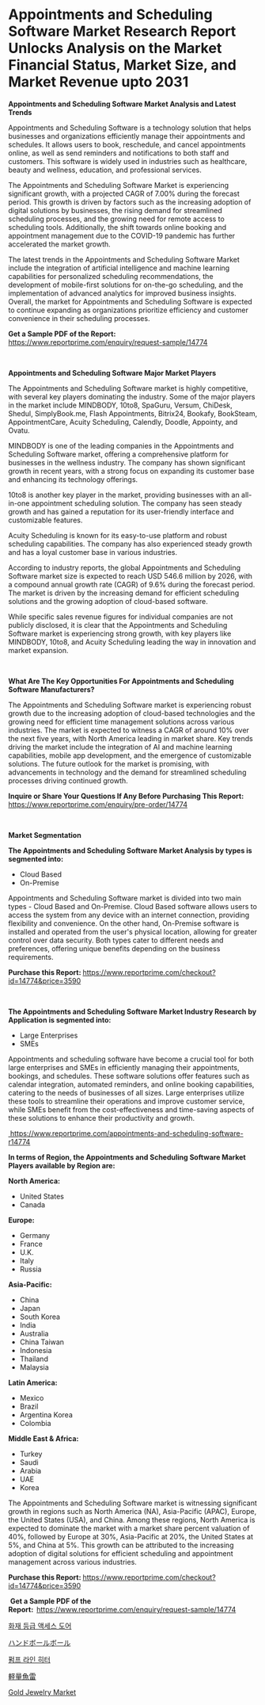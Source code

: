 <p><h1>Appointments and Scheduling Software Market Research Report Unlocks Analysis on the Market Financial Status, Market Size, and Market Revenue upto 2031</h1></p><p><strong>Appointments and Scheduling Software Market Analysis and Latest Trends</strong></p>
<p><p>Appointments and Scheduling Software is a technology solution that helps businesses and organizations efficiently manage their appointments and schedules. It allows users to book, reschedule, and cancel appointments online, as well as send reminders and notifications to both staff and customers. This software is widely used in industries such as healthcare, beauty and wellness, education, and professional services.</p><p>The Appointments and Scheduling Software Market is experiencing significant growth, with a projected CAGR of 7.00% during the forecast period. This growth is driven by factors such as the increasing adoption of digital solutions by businesses, the rising demand for streamlined scheduling processes, and the growing need for remote access to scheduling tools. Additionally, the shift towards online booking and appointment management due to the COVID-19 pandemic has further accelerated the market growth.</p><p>The latest trends in the Appointments and Scheduling Software Market include the integration of artificial intelligence and machine learning capabilities for personalized scheduling recommendations, the development of mobile-first solutions for on-the-go scheduling, and the implementation of advanced analytics for improved business insights. Overall, the market for Appointments and Scheduling Software is expected to continue expanding as organizations prioritize efficiency and customer convenience in their scheduling processes.</p></p>
<p><strong>Get a Sample PDF of the Report:&nbsp;</strong> <a href="https://www.reportprime.com/enquiry/request-sample/14774">https://www.reportprime.com/enquiry/request-sample/14774</a></p>
<p>&nbsp;</p>
<p><strong>Appointments and Scheduling Software Major Market Players</strong></p>
<p><p>The Appointments and Scheduling Software market is highly competitive, with several key players dominating the industry. Some of the major players in the market include MINDBODY, 10to8, SpaGuru, Versum, ChiDesk, Shedul, SimplyBook.me, Flash Appointments, Bitrix24, Bookafy, BookSteam, AppointmentCare, Acuity Scheduling, Calendly, Doodle, Appointy, and Ovatu.</p><p>MINDBODY is one of the leading companies in the Appointments and Scheduling Software market, offering a comprehensive platform for businesses in the wellness industry. The company has shown significant growth in recent years, with a strong focus on expanding its customer base and enhancing its technology offerings.</p><p>10to8 is another key player in the market, providing businesses with an all-in-one appointment scheduling solution. The company has seen steady growth and has gained a reputation for its user-friendly interface and customizable features.</p><p>Acuity Scheduling is known for its easy-to-use platform and robust scheduling capabilities. The company has also experienced steady growth and has a loyal customer base in various industries.</p><p>According to industry reports, the global Appointments and Scheduling Software market size is expected to reach USD 546.6 million by 2026, with a compound annual growth rate (CAGR) of 9.6% during the forecast period. The market is driven by the increasing demand for efficient scheduling solutions and the growing adoption of cloud-based software.</p><p>While specific sales revenue figures for individual companies are not publicly disclosed, it is clear that the Appointments and Scheduling Software market is experiencing strong growth, with key players like MINDBODY, 10to8, and Acuity Scheduling leading the way in innovation and market expansion.</p></p>
<p>&nbsp;</p>
<p><strong>What Are The Key Opportunities For Appointments and Scheduling Software Manufacturers?</strong></p>
<p><p>The Appointments and Scheduling Software market is experiencing robust growth due to the increasing adoption of cloud-based technologies and the growing need for efficient time management solutions across various industries. The market is expected to witness a CAGR of around 10% over the next five years, with North America leading in market share. Key trends driving the market include the integration of AI and machine learning capabilities, mobile app development, and the emergence of customizable solutions. The future outlook for the market is promising, with advancements in technology and the demand for streamlined scheduling processes driving continued growth.</p></p>
<p><strong>Inquire or Share Your Questions If Any Before Purchasing This Report:</strong> <a href="https://www.reportprime.com/enquiry/pre-order/14774">https://www.reportprime.com/enquiry/pre-order/14774</a></p>
<p>&nbsp;</p>
<p><strong>Market Segmentation</strong></p>
<p><strong>The Appointments and Scheduling Software Market Analysis by types is segmented into:</strong></p>
<p><ul><li>Cloud Based</li><li>On-Premise</li></ul></p>
<p><p>Appointments and Scheduling Software market is divided into two main types - Cloud Based and On-Premise. Cloud Based software allows users to access the system from any device with an internet connection, providing flexibility and convenience. On the other hand, On-Premise software is installed and operated from the user's physical location, allowing for greater control over data security. Both types cater to different needs and preferences, offering unique benefits depending on the business requirements.</p></p>
<p><strong>Purchase this Report:&nbsp;</strong><a href="https://www.reportprime.com/checkout?id=14774&price=3590">https://www.reportprime.com/checkout?id=14774&price=3590</a></p>
<p>&nbsp;</p>
<p><strong>The Appointments and Scheduling Software Market Industry Research by Application is segmented into:</strong></p>
<p><ul><li>Large Enterprises</li><li>SMEs</li></ul></p>
<p><p>Appointments and scheduling software have become a crucial tool for both large enterprises and SMEs in efficiently managing their appointments, bookings, and schedules. These software solutions offer features such as calendar integration, automated reminders, and online booking capabilities, catering to the needs of businesses of all sizes. Large enterprises utilize these tools to streamline their operations and improve customer service, while SMEs benefit from the cost-effectiveness and time-saving aspects of these solutions to enhance their productivity and growth.</p></p>
<p><a href="https://www.reportprime.com/appointments-and-scheduling-software-r14774">&nbsp;https://www.reportprime.com/appointments-and-scheduling-software-r14774</a></p>
<p><strong>In terms of Region, the Appointments and Scheduling Software Market Players available by Region are:</strong></p>
<p>
    <p> <strong> North America: </strong>
        <ul>
            <li>United States</li>
            <li>Canada</li>
        </ul>
        </p> 
    <p> <strong> Europe: </strong>
        <ul>
            <li>Germany</li>
            <li>France</li>
            <li>U.K.</li>
            <li>Italy</li>
            <li>Russia</li>
        </ul>
        </p> 
    <p> <strong> Asia-Pacific: </strong>
        <ul>
            <li>China</li>
            <li>Japan</li>
            <li>South Korea</li>
            <li>India</li>
            <li>Australia</li>
            <li>China Taiwan</li>
            <li>Indonesia</li>
            <li>Thailand</li>
            <li>Malaysia</li>
        </ul>
        </p> 
    <p> <strong> Latin America: </strong>
        <ul>
            <li>Mexico</li>
            <li>Brazil</li>
            <li>Argentina Korea</li>
            <li>Colombia</li>
        </ul>
        </p> 
    <p> <strong> Middle East & Africa: </strong>
        <ul>
            <li>Turkey</li>
            <li>Saudi</li>
            <li>Arabia</li>
            <li>UAE</li>
            <li>Korea</li>
        </ul>
    </p>
    </p>
<p><p>The Appointments and Scheduling Software market is witnessing significant growth in regions such as North America (NA), Asia-Pacific (APAC), Europe, the United States (USA), and China. Among these regions, North America is expected to dominate the market with a market share percent valuation of 40%, followed by Europe at 30%, Asia-Pacific at 20%, the United States at 5%, and China at 5%. This growth can be attributed to the increasing adoption of digital solutions for efficient scheduling and appointment management across various industries.</p></p>
<p><strong>Purchase this Report: </strong><a href="https://www.reportprime.com/checkout?id=14774&price=3590">https://www.reportprime.com/checkout?id=14774&price=3590</a></p>
<p>&nbsp;<strong>Get a Sample PDF of the Report:&nbsp;&nbsp;</strong><a href="https://www.reportprime.com/enquiry/request-sample/14774">https://www.reportprime.com/enquiry/request-sample/14774</a></p>
<p><strong></strong></p>
<p><p><a href="https://medium.com/@earnesteidenreichja/%ED%99%94%EC%9E%AC-%EB%93%B1%EA%B8%89-%EC%95%A1%EC%84%B8%EC%8A%A4-%EB%8F%84%EC%96%B4-%EC%8B%9C%EC%9E%A5-%EA%B7%9C%EB%AA%A8%EB%8A%94-%EC%97%B0%ED%8F%89%EA%B7%A0-%EC%84%B1%EC%9E%A5%EB%A5%A0-10-5-%EB%A1%9C-%EC%84%B1%EC%9E%A5%ED%95%98%EA%B3%A0-%EC%9E%88%EC%9C%BC%EB%A9%B0-%EC%9D%B4-%EB%B3%B4%EA%B3%A0%EC%84%9C%EB%8A%94-%EC%9C%A0%ED%98%95-%EC%9D%91%EC%9A%A9-%EC%84%B1%EC%9E%A5-%EB%B0%8F-2024%EB%85%84%EB%B6%80%ED%84%B0-2031%EB%85%84%EA%B9%8C%EC%A7%80%EC%9D%98-%EC%98%88%EC%B8%A1-%EB%B6%84%EC%84%9D%EC%9D%84-%EB%8B%A4%EB%A3%B9%EB%8B%88%EB%8B%A4-657701cbd551">화재 등급 액세스 도어</a></p><p><a href="https://medium.com/@mad.jake/%E3%83%8F%E3%83%B3%E3%83%89%E3%83%9C%E3%83%BC%E3%83%AB%E3%83%9C%E3%83%BC%E3%83%AB%E5%B8%82%E5%A0%B4-%E5%B8%82%E5%A0%B4%E3%82%BB%E3%82%B0%E3%83%A1%E3%83%B3%E3%83%86%E3%83%BC%E3%82%B7%E3%83%A7%E3%83%B3-%E5%9C%B0%E7%90%86%E7%9A%84%E5%9C%B0%E5%9F%9F-%E3%81%8A%E3%82%88%E3%81%B32031%E5%B9%B4%E3%81%BE%E3%81%A7%E3%81%AE%E5%B8%82%E5%A0%B4%E4%BA%88%E6%B8%AC-cae7701c6e4d">ハンドボールボール</a></p><p><a href="https://medium.com/@josefarice/%ED%8E%8C%ED%94%84-%EB%9D%BC%EC%9D%B8-%ED%9E%88%ED%84%B0-%EC%8B%9C%EC%9E%A5-%EA%B8%80%EB%A1%9C%EB%B2%8C-%EC%8B%9C%EC%9E%A5-%EC%A0%90%EC%9C%A0%EC%9C%A8-%EB%B0%8F-%EC%88%9C%EC%9C%84-%EC%A0%84%EC%B2%B4-%ED%8C%90%EB%A7%A4-%EB%B0%8F-%EC%88%98%EC%9A%94-%EC%98%88%EC%B8%A1-2024-2031-c44d8fcaf72a">펌프 라인 히터</a></p><p><a href="https://medium.com/@jasoniller59/2024%E5%B9%B4%E3%81%8B%E3%82%892031%E5%B9%B4%E3%81%BE%E3%81%A7%E3%81%AE%E6%9C%9F%E9%96%93%E3%81%AB%E3%81%8A%E3%81%91%E3%82%8B%E8%BB%BD%E9%87%8F%E9%AD%9A%E9%9B%B7%E5%B8%82%E5%A0%B4%E3%81%AE%E6%96%B0%E8%88%88%E3%83%88%E3%83%AC%E3%83%B3%E3%83%89%E3%81%A8%E5%B0%86%E6%9D%A5%E3%81%AE%E5%B1%95%E6%9C%9B-f3b99d486ace">軽量魚雷</a></p><p><a href="https://issuu.com/reportprime-2/docs/gold-jewelry-market-size-2030.pptx">Gold Jewelry Market</a></p></p>